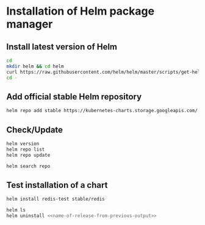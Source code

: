 # Installation of Helm package manager

## Install latest version of Helm

```bash
cd 
mkdir helm && cd helm
curl https://raw.githubusercontent.com/helm/helm/master/scripts/get-helm-3 | bash
cd -
```

## Add official stable Helm repository

```bash
helm repo add stable https://kubernetes-charts.storage.googleapis.com/
```

## Check/Update

```bash
helm version
helm repo list
helm repo update

helm search repo
```

## Test installation of a chart

```bash
helm install redis-test stable/redis

helm ls
helm uninstall <<name-of-release-from-previous-output>>
```
